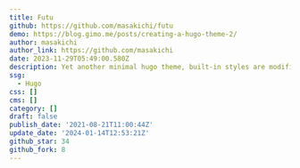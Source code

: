 ```yaml
---
title: Futu
github: https://github.com/masakichi/futu
demo: https://blog.gimo.me/posts/creating-a-hugo-theme-2/
author: masakichi
author_link: https://github.com/masakichi
date: 2023-11-29T05:49:00.580Z
description: Yet another minimal hugo theme, built-in styles are modified upon awsm.css.
ssg:
  - Hugo
css: []
cms: []
category: []
draft: false
publish_date: '2021-08-21T11:00:44Z'
update_date: '2024-01-14T12:53:21Z'
github_star: 34
github_fork: 8
---
```

